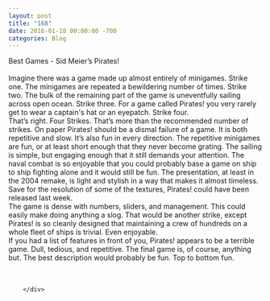 ```yaml
---
layout: post
title: "168﻿"
date: 2016-01-18 00:00:00 -700
categories: Blog
---
```


<div class="blog-content">
				<div class="paragraph" style="text-align:left;"><span><span>Best Games - Sid Meier&rsquo;s Pirates!</span></span><br><span></span><br><span><span>Imagine there was a game made up almost entirely of minigames. Strike one. The minigames are repeated a bewildering number of times. Strike two. The bulk of the remaining part of the game is uneventfully sailing across open ocean. Strike three. For a game called Pirates! you very rarely get to wear a captain's hat or an eyepatch. Strike four. </span></span><br><span></span><span><span>That&rsquo;s right. Four Strikes. That&rsquo;s more than the recommended number of strikes. On paper Pirates! should be a dismal failure of a game. It is both repetitive and slow. It&rsquo;s also fun in every direction. The repetitive minigames are fun, or at least short enough that they never become grating. The sailing is simple, but engaging enough that it still demands your attention. The naval combat is so enjoyable that you could probably base a game on ship to ship fighting alone and it would still be fun. The presentation, at least in the 2004 remake, is light and stylish in a way that makes it almost timeless. Save for the resolution of some of the textures, Pirates! could have been released last week. </span></span><br><span></span><span><span>The game is dense with numbers, sliders, and management. This could easily make doing anything a slog. That would be another strike, except Pirates! is so cleanly designed that maintaining a crew of hundreds on a whole fleet of ships is trivial. Even enjoyable. </span></span><br><span></span><span><span>If you had a list of features in front of you, Pirates! appears to be a terrible game. Dull, tedious, and repetitive. The final game is, of course, anything but. The best description would probably be fun. Top to bottom fun. </span></span><br><span></span><br>&#8203;</div>

		</div>
        